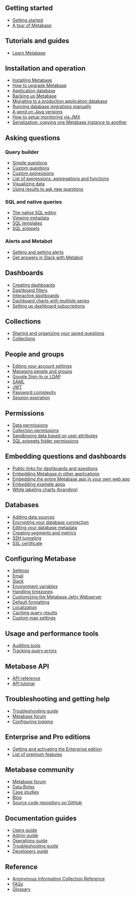 ## Getting started

- [Getting started][getting-started]
- [A tour of Metabase][tour]

## Tutorials and guides

- [Learn Metabase][learn]

## Installation and operation

- [Installing Metabase](./operations-guide/installing-metabase.html)
- [How to upgrade Metabase](./operations-guide/upgrading-metabase.html)
- [Application database](./operations-guide/configuring-application-database.html)
- [Backing up Metabase](./operations-guide/backing-up-metabase-application-data.html)
- [Migrating to a production application database](./operations-guide/migrating-from-h2.html)
- [Running database migrations manually](./operations-guide/running-migrations-manually.html)
- [A word on Java versions](./operations-guide/java-versions.html)
- [How to setup monitoring via JMX](./operations-guide/jmx-monitoring.html)
- [Serialization: copying one Metabase instance to another](./enterprise-guide/serialization.html)

## Asking questions

### Query builder

- [Simple questions](./users-guide/04-asking-questions.html)
- [Custom questions](./users-guide/custom-questions.html)
- [Custom expressions](./users-guide/expressions.html)
- [List of expressions: aggregations and functions](./users-guide/expressions-list.html)
- [Visualizing data](./users-guide/05-visualizing-results.html)
- [Using results to ask new questions](./users-guide/referencing-saved-questions-in-queries.html)

### SQL and native queries

- [The native SQL editor](./users-guide/writing-sql.html)
- [Viewing metadata](./users-guide/12-data-model-reference.html)
- [SQL templates](./users-guide/13-sql-parameters.html)
- [SQL snippets](./users-guide/sql-snippets.html)

### Alerts and Metabot

- [Setting and getting alerts](./users-guide/15-alerts.html)
- [Get answers in Slack with Metabot](./users-guide/11-metabot.html)

## Dashboards

- [Creating dashboards](./users-guide/07-dashboards.html)
- [Dashboard filters](./users-guide/08-dashboard-filters.html)
- [Interactive dashboards](./users-guide/interactive-dashboards.html)
- [Dashboard charts with multiple series](./users-guide/09-multi-series-charting.html)
- [Setting up dashboard subscriptions](./users-guide/dashboard-subscriptions.html)

## Collections

- [Sharing and organizing your saved questions](./users-guide/06-sharing-answers.html)
- [Collections](./users-guide/collections.html)

## People and groups

- [Editing your account settings](./users-guide/account-settings.html)
- [Managing people and groups](./administration-guide/04-managing-users.html)
- [Google Sign-In or LDAP](./administration-guide/10-single-sign-on.html)
- [SAML](./enterprise-guide/authenticating-with-saml.html)
- [JWT](./enterprise-guide/authenticating-with-jwt.html)
- [Password complexity](./operations-guide/changing-password-complexity.html)
- [Session expiration](./operations-guide/changing-session-expiration.html)

## Permissions

- [Data permissions](./administration-guide/05-setting-permissions.html)
- [Collection permissions](./administration-guide/06-collections.html)
- [Sandboxing data based on user attributes](./enterprise-guide/data-sandboxes.html)
- [SQL snippets folder permissions](./enterprise-guide/sql-snippets.html)

## Embedding questions and dashboards

- [Public links for dashboards and questions](./administration-guide/12-public-links.html)
- [Embedding Metabase in other applications](./administration-guide/13-embedding.html)
- [Embedding the entire Metabase app in your own web app](./enterprise-guide/full-app-embedding.html)
- [Embedding example apps][embedding-ref-apps]
- [White labeling charts (branding)](./enterprise-guide/whitelabeling.html)

## Databases

- [Adding data sources](./administration-guide/01-managing-databases.html)
- [Encrypting your database connection](./operations-guide/encrypting-database-details-at-rest.html)
- [Editing your database metadata](./administration-guide/03-metadata-editing.html)
- [Creating segments and metrics](./administration-guide/07-segments-and-metrics.html)
- [SSH tunneling](./administration-guide/ssh-tunnel-for-database-connections.html)
- [SSL certificate](./administration-guide/secure-database-connections-with-ssl-certificates.html)

## Configuring Metabase

- [Settings](./administration-guide/08-configuration-settings.html)
- [Email](./administration-guide/02-setting-up-email.html)
- [Slack](./administration-guide/09-setting-up-slack.html)
- [Environment variables](./operations-guide/environment-variables.html)
- [Handling timezones](./operations-guide/handling-timezones.html)
- [Customizing the Metabase Jetty Webserver](./operations-guide/customizing-jetty-webserver.html)
- [Default formatting](./administration-guide/19-formatting-settings.html)
- [Localization](./administration-guide/localization.html)
- [Caching query results](./administration-guide/14-caching.html)
- [Custom map settings](./administration-guide/20-custom-maps.html)

## Usage and performance tools

- [Auditing tools](./enterprise-guide/audit.html)
- [Tracking query errors](./enterprise-guide/tools.html)

## Metabase API

- [API reference][api-documentation]
- [API tutorial][api-tutorial]

## Troubleshooting and getting help

- [Troubleshooting guide][troubleshooting] 
- [Metabase forum][forum]
- [Configuring logging](./operations-guide/log-configuration.html)

## Enterprise and Pro editions

- [Getting and activating the Enterprise edition](./enterprise-guide/activating-the-enterprise-edition.html)
- [List of premium features][enterprise]

## Metabase community

- [Metabase forum][forum]
- [Data Bytes][data-bytes]
- [Case studies][case-studies]
- [Blog][blog]
- [Source code repository on GitHub][source-code]

## Documentation guides

- [Users guide](users-guide/start.html)
- [Admin guide](administration-guide/start.html)
- [Operations guide](operations-guide/start.html)
- [Troubleshooting guide][troubleshooting] 
- [Developers guide][developers]

## Reference

- [Anonymous Information Collection Reference][info-collection]
- [FAQs][faq]
- [Glossary][glossary]

[api-documentation]: ./api-documentation.html
[api-tutorial]: /learn/administration/metabase-api.html
[admin-guide]: administration-guide/start.html
[blog]: /blog
[case-studies]: https://www.metabase.com/case_studies/
[embedding-ref-apps]: https://github.com/metabase/embedding-reference-apps
[enterprise]: enterprise-guide/start.html
[enterprise-landing]: /enterprise
[data-bytes]: /community
[developers]: developers-guide/start.html
[drivers]: developers-guide-drivers.html
[faq]: faq/start.html
[forum]: https://discourse.metabase.com/
[getting-started]: /learn/getting-started/getting-started.html
[glossary]: /glossary.html
[info-collection]: information-collection.html
[learn]: /learn
[operations-guide]: operations-guide/start.html
[source-code]: https://github.com/metabase/metabase
[tour]: /learn/getting-started/tour-of-metabase.html
[troubleshooting]: troubleshooting-guide/index.html
[users-guide]: users-guide/start.html

